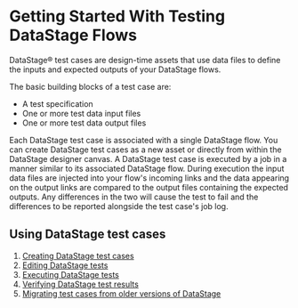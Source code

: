 # Getting Started With Testing DataStage Flows

DataStage® test cases are design-time assets that use data files to define the inputs and expected outputs of your DataStage flows.

The basic building blocks of a test case are:

- A test specification
- One or more test data input files
- One or more test data output files

Each DataStage test case is associated with a single DataStage flow. You can create DataStage test cases as a new asset or directly from within the DataStage designer canvas.  A DataStage test case is executed by a job in a manner similar to its associated DataStage flow. During execution the input data files are injected into your flow's incoming links and the data appearing on the output links are compared to the output files containing the expected outputs. Any differences in the two will cause the test to fail and the differences to be reported alongside the test case's job log.  

## Using DataStage test cases

1. [Creating DataStage test cases](creating-datastage-test-cases.md)
1. [Editing DataStage tests](editing-datastage-tests.md)
1. [Executing DataStage tests](executing-datastage-test-cases.md)
1. [Verifying DataStage test results](verifying-test-results.md)
1. [Migrating test cases from older versions of DataStage](migrating-datastage-tests-from-older-versions.md)
